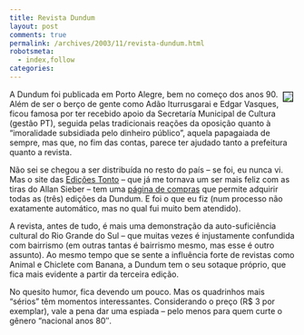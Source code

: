 ```yaml
---
title: Revista Dundum
layout: post
comments: true
permalink: /archives/2003/11/revista-dundum.html
robotsmeta:
  - index,follow
categories:
---
```

<img src=//chester.me/img/blig/dundum.jpg style="float:right;border:1px solid black; margin:4px">A Dundum foi publicada em Porto Alegre, bem no começo dos anos 90. Além de ser o berço de gente como Adão Iturrusgarai e Edgar Vasques, ficou famosa por ter recebido apoio da Secretaría Municipal de Cultura (gestão PT), seguida pelas tradicionais reações da oposição quanto à &#8220;imoralidade subsidiada pelo dinheiro público&#8221;, aquela papagaiada de sempre, mas que, no fim das contas, parece ter ajudado tanto a prefeitura quanto a revista.

Não sei se chegou a ser distribuída no resto do país &#8211; se foi, eu nunca vi. Mas o site das <a href=http://www.tonto.com.br >Edições Tonto</a> &#8211; que já me tornava um ser mais feliz com as tiras do Allan Sieber &#8211; tem uma <a href=http://www.tonto.com.br/pedidos.htm >página de compras</a> que permite adquirir todas as (três) edições da Dundum. E foi o que eu fiz (num processo não exatamente automático, mas no qual fui muito bem atendido).

A revista, antes de tudo, é mais uma demonstração da auto-suficiência cultural do Rio Grande do Sul &#8211; que muitas vezes é injustamente confundida com bairrismo (em outras tantas é bairrismo mesmo, mas esse é outro assunto). Ao mesmo tempo que se sente a influência forte de revistas como Animal e Chiclete com Banana, a Dundum tem o seu sotaque próprio, que fica mais evidente a partir da terceira edição.

No quesito humor, fica devendo um pouco. Mas os quadrinhos mais &#8220;sérios&#8221; têm momentos interessantes. Considerando o preço (R$ 3 por exemplar), vale a pena dar uma espiada &#8211; pelo menos para quem curte o gênero &#8220;nacional anos 80&#8243;.
